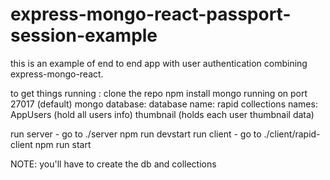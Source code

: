 # express-mongo-react-passport-session-example
this is an example of end to end app with user authentication combining express-mongo-react.

to get things running : 
clone the repo
npm install
mongo running on port 27017 (default)
  mongo database: 
    database name: rapid
      collections names: AppUsers (hold all users info)
                         thumbnail (holds each user thumbnail data)

run server - go to ./server npm run devstart
run client - go to ./client/rapid-client npm run start

NOTE:
you'll have to create the db and collections
